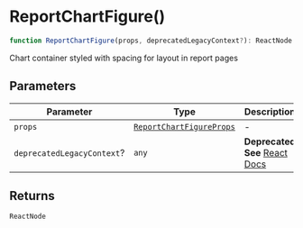# ReportChartFigure()

```ts
function ReportChartFigure(props, deprecatedLegacyContext?): ReactNode
```

Chart container styled with spacing for layout in report pages

## Parameters

| Parameter | Type | Description |
| ------ | ------ | ------ |
| `props` | [`ReportChartFigureProps`](../interfaces/ReportChartFigureProps.md) | - |
| `deprecatedLegacyContext`? | `any` | **Deprecated** **See** [React Docs](https://legacy.reactjs.org/docs/legacy-context.html#referencing-context-in-lifecycle-methods) |

## Returns

`ReactNode`
